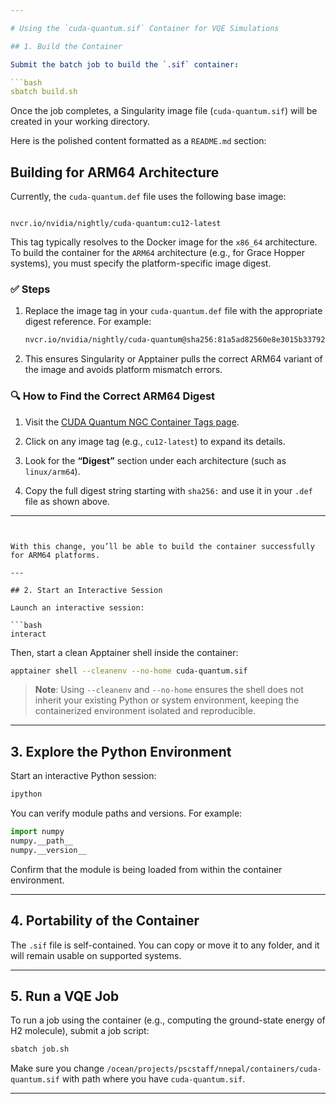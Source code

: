 ```yaml
---

# Using the `cuda-quantum.sif` Container for VQE Simulations

## 1. Build the Container

Submit the batch job to build the `.sif` container:

```bash
sbatch build.sh
```

Once the job completes, a Singularity image file (`cuda-quantum.sif`) will be created in your working directory.

Here is the polished content formatted as a `README.md` section:

## Building for ARM64 Architecture

Currently, the `cuda-quantum.def` file uses the following base image:

```

nvcr.io/nvidia/nightly/cuda-quantum:cu12-latest

````

This tag typically resolves to the Docker image for the `x86_64` architecture. To build the container for the `ARM64` architecture (e.g., for Grace Hopper systems), you must specify the platform-specific image digest.

### ✅ Steps

1. Replace the image tag in your `cuda-quantum.def` file with the appropriate digest reference. For example:

    ```bash
    nvcr.io/nvidia/nightly/cuda-quantum@sha256:81a5ad82560e8e3015b33792df6fd0a53a21e5d763901ca72e411011a4435e4e
    ```

2. This ensures Singularity or Apptainer pulls the correct ARM64 variant of the image and avoids platform mismatch errors.

### 🔍 How to Find the Correct ARM64 Digest

1. Visit the [CUDA Quantum NGC Container Tags page](https://catalog.ngc.nvidia.com/orgs/nvidia/teams/nightly/containers/cuda-quantum/tags).

2. Click on any image tag (e.g., `cu12-latest`) to expand its details.

3. Look for the **“Digest”** section under each architecture (such as `linux/arm64`).

4. Copy the full digest string starting with `sha256:` and use it in your `.def` file as shown above.

---
```


With this change, you’ll be able to build the container successfully for ARM64 platforms.

---

## 2. Start an Interactive Session

Launch an interactive session:

```bash
interact
```

Then, start a clean Apptainer shell inside the container:

```bash
apptainer shell --cleanenv --no-home cuda-quantum.sif
```

> **Note**: Using `--cleanenv` and `--no-home` ensures the shell does not inherit your existing Python or system environment, keeping the containerized environment isolated and reproducible.

---

## 3. Explore the Python Environment

Start an interactive Python session:

```bash
ipython
```

You can verify module paths and versions. For example:

```python
import numpy
numpy.__path__
numpy.__version__
```

Confirm that the module is being loaded from within the container environment.

---

## 4. Portability of the Container

The `.sif` file is self-contained. You can copy or move it to any folder, and it will remain usable on supported systems.

---

## 5. Run a VQE Job

To run a job using the container (e.g., computing the ground-state energy of H2 molecule), submit a job script:

```bash
sbatch job.sh
```
Make sure you change `/ocean/projects/pscstaff/nnepal/containers/cuda-quantum.sif` with path where you have `cuda-quantum.sif`.

---
